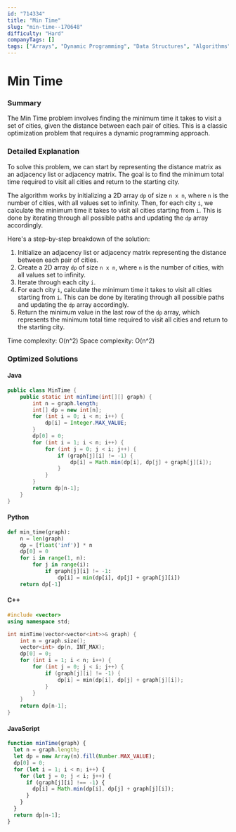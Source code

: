 ```yaml
---
id: "714334"
title: "Min Time"
slug: "min-time--170648"
difficulty: "Hard"
companyTags: []
tags: ["Arrays", "Dynamic Programming", "Data Structures", "Algorithms"]
---
```


**Min Time**
================

### Summary
The Min Time problem involves finding the minimum time it takes to visit a set of cities, given the distance between each pair of cities. This is a classic optimization problem that requires a dynamic programming approach.

### Detailed Explanation
To solve this problem, we can start by representing the distance matrix as an adjacency list or adjacency matrix. The goal is to find the minimum total time required to visit all cities and return to the starting city.

The algorithm works by initializing a 2D array `dp` of size `n x n`, where `n` is the number of cities, with all values set to infinity. Then, for each city `i`, we calculate the minimum time it takes to visit all cities starting from `i`. This is done by iterating through all possible paths and updating the `dp` array accordingly.

Here's a step-by-step breakdown of the solution:

1. Initialize an adjacency list or adjacency matrix representing the distance between each pair of cities.
2. Create a 2D array `dp` of size `n x n`, where `n` is the number of cities, with all values set to infinity.
3. Iterate through each city `i`.
4. For each city `i`, calculate the minimum time it takes to visit all cities starting from `i`. This can be done by iterating through all possible paths and updating the `dp` array accordingly.
5. Return the minimum value in the last row of the `dp` array, which represents the minimum total time required to visit all cities and return to the starting city.

Time complexity: O(n^2)
Space complexity: O(n^2)

### Optimized Solutions
#### Java
```java
public class MinTime {
    public static int minTime(int[][] graph) {
        int n = graph.length;
        int[] dp = new int[n];
        for (int i = 0; i < n; i++) {
            dp[i] = Integer.MAX_VALUE;
        }
        dp[0] = 0;
        for (int i = 1; i < n; i++) {
            for (int j = 0; j < i; j++) {
                if (graph[j][i] != -1) {
                    dp[i] = Math.min(dp[i], dp[j] + graph[j][i]);
                }
            }
        }
        return dp[n-1];
    }
}
```
#### Python
```python
def min_time(graph):
    n = len(graph)
    dp = [float('inf')] * n
    dp[0] = 0
    for i in range(1, n):
        for j in range(i):
            if graph[j][i] != -1:
                dp[i] = min(dp[i], dp[j] + graph[j][i])
    return dp[-1]
```
#### C++
```cpp
#include <vector>
using namespace std;

int minTime(vector<vector<int>>& graph) {
    int n = graph.size();
    vector<int> dp(n, INT_MAX);
    dp[0] = 0;
    for (int i = 1; i < n; i++) {
        for (int j = 0; j < i; j++) {
            if (graph[j][i] != -1) {
                dp[i] = min(dp[i], dp[j] + graph[j][i]);
            }
        }
    }
    return dp[n-1];
}
```
#### JavaScript
```javascript
function minTime(graph) {
  let n = graph.length;
  let dp = new Array(n).fill(Number.MAX_VALUE);
  dp[0] = 0;
  for (let i = 1; i < n; i++) {
    for (let j = 0; j < i; j++) {
      if (graph[j][i] !== -1) {
        dp[i] = Math.min(dp[i], dp[j] + graph[j][i]);
      }
    }
  }
  return dp[n-1];
}
```